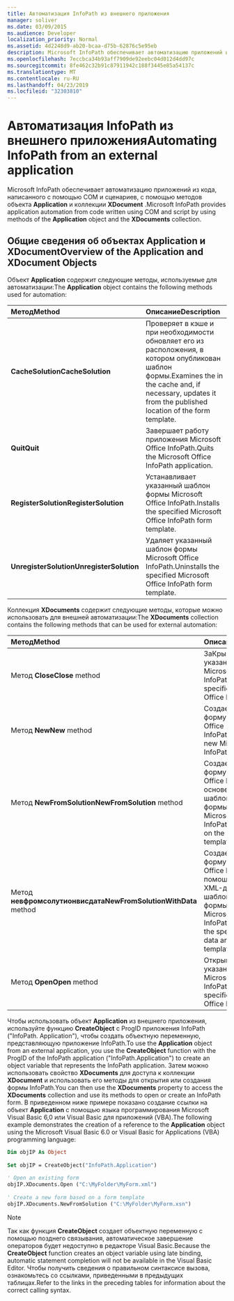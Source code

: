 ```yaml
---
title: Автоматизация InfoPath из внешнего приложения
manager: soliver
ms.date: 03/09/2015
ms.audience: Developer
localization_priority: Normal
ms.assetid: 4d2248d9-ab20-bcaa-d75b-62876c5e95eb
description: Microsoft InfoPath обеспечивает автоматизацию приложений из кода, написанного с помощью COM и сценариев, с помощью методов объекта Application и коллекции XDocument.
ms.openlocfilehash: 7eccbca34b93aff7909de92eebc04d012d4dd97c
ms.sourcegitcommit: 8fe462c32b91c87911942c188f3445e85a54137c
ms.translationtype: MT
ms.contentlocale: ru-RU
ms.lasthandoff: 04/23/2019
ms.locfileid: "32303810"
---
```

# <a name="automating-infopath-from-an-external-application"></a><span data-ttu-id="d8599-103">Автоматизация InfoPath из внешнего приложения</span><span class="sxs-lookup"><span data-stu-id="d8599-103">Automating InfoPath from an external application</span></span>

<span data-ttu-id="d8599-104">Microsoft InfoPath обеспечивает автоматизацию приложений из кода, написанного с помощью COM и сценариев, с помощью методов объекта **Application** и коллекции **XDocument** .</span><span class="sxs-lookup"><span data-stu-id="d8599-104">Microsoft InfoPath provides application automation from code written using COM and script by using methods of the **Application** object and the **XDocuments** collection.</span></span> 
  
## <a name="overview-of-the-application-and-xdocument-objects"></a><span data-ttu-id="d8599-105">Общие сведения об объектах Application и XDocument</span><span class="sxs-lookup"><span data-stu-id="d8599-105">Overview of the Application and XDocument Objects</span></span>

<span data-ttu-id="d8599-106">Объект **Application** содержит следующие методы, используемые для автоматизации:</span><span class="sxs-lookup"><span data-stu-id="d8599-106">The **Application** object contains the following methods used for automation:</span></span> 
  
|<span data-ttu-id="d8599-107">**Метод**</span><span class="sxs-lookup"><span data-stu-id="d8599-107">**Method**</span></span>|<span data-ttu-id="d8599-108">**Описание**</span><span class="sxs-lookup"><span data-stu-id="d8599-108">**Description**</span></span>|
|:-----|:-----|
|<span data-ttu-id="d8599-109">**CacheSolution**</span><span class="sxs-lookup"><span data-stu-id="d8599-109">**CacheSolution**</span></span> <br/> |<span data-ttu-id="d8599-110">Проверяет в кэше и при необходимости обновляет его из расположения, в котором опубликован шаблон формы.</span><span class="sxs-lookup"><span data-stu-id="d8599-110">Examines the in the cache and, if necessary, updates it from the published location of the form template.</span></span>  <br/> |
|<span data-ttu-id="d8599-111">**Quit**</span><span class="sxs-lookup"><span data-stu-id="d8599-111">**Quit**</span></span> <br/> |<span data-ttu-id="d8599-112">Завершает работу приложения Microsoft Office InfoPath.</span><span class="sxs-lookup"><span data-stu-id="d8599-112">Quits the Microsoft Office InfoPath application.</span></span>  <br/> |
|<span data-ttu-id="d8599-113">**RegisterSolution**</span><span class="sxs-lookup"><span data-stu-id="d8599-113">**RegisterSolution**</span></span> <br/> |<span data-ttu-id="d8599-114">Устанавливает указанный шаблон формы Microsoft Office InfoPath.</span><span class="sxs-lookup"><span data-stu-id="d8599-114">Installs the specified Microsoft Office InfoPath form template.</span></span>  <br/> |
|<span data-ttu-id="d8599-115">**UnregisterSolution**</span><span class="sxs-lookup"><span data-stu-id="d8599-115">**UnregisterSolution**</span></span> <br/> |<span data-ttu-id="d8599-116">Удаляет указанный шаблон формы Microsoft Office InfoPath.</span><span class="sxs-lookup"><span data-stu-id="d8599-116">Uninstalls the specified Microsoft Office InfoPath form template.</span></span>  <br/> |
   
<span data-ttu-id="d8599-117">Коллекция **XDocuments** содержит следующие методы, которые можно использовать для внешней автоматизации:</span><span class="sxs-lookup"><span data-stu-id="d8599-117">The **XDocuments** collection contains the following methods that can be used for external automation:</span></span> 
  
|<span data-ttu-id="d8599-118">**Метод**</span><span class="sxs-lookup"><span data-stu-id="d8599-118">**Method**</span></span>|<span data-ttu-id="d8599-119">**Описание**</span><span class="sxs-lookup"><span data-stu-id="d8599-119">**Description**</span></span>|
|:-----|:-----|
|<span data-ttu-id="d8599-120">Метод **Close**</span><span class="sxs-lookup"><span data-stu-id="d8599-120">**Close** method</span></span>  <br/> |<span data-ttu-id="d8599-121">ЗаКрывает указанную форму Microsoft Office InfoPath.</span><span class="sxs-lookup"><span data-stu-id="d8599-121">Closes the specified Microsoft Office InfoPath form.</span></span>  <br/> |
|<span data-ttu-id="d8599-122">Метод **New**</span><span class="sxs-lookup"><span data-stu-id="d8599-122">**New** method</span></span>  <br/> |<span data-ttu-id="d8599-123">Создает новую форму Microsoft Office InfoPath.</span><span class="sxs-lookup"><span data-stu-id="d8599-123">Creates a new Microsoft Office InfoPath form.</span></span>  <br/> |
|<span data-ttu-id="d8599-124">Метод **NewFromSolution**</span><span class="sxs-lookup"><span data-stu-id="d8599-124">**NewFromSolution** method</span></span>  <br/> |<span data-ttu-id="d8599-125">Создает новую форму Microsoft Office InfoPath на основе указанного шаблона формы.</span><span class="sxs-lookup"><span data-stu-id="d8599-125">Creates a new Microsoft Office InfoPath form based on the specified form template.</span></span>  <br/> |
|<span data-ttu-id="d8599-126">Метод **невфромсолутионвисдата**</span><span class="sxs-lookup"><span data-stu-id="d8599-126">**NewFromSolutionWithData** method</span></span>  <br/> |<span data-ttu-id="d8599-127">Создает новую форму Microsoft Office InfoPath с помощью указанных XML-данных и шаблона формы.</span><span class="sxs-lookup"><span data-stu-id="d8599-127">Creates a new Microsoft Office InfoPath form using the specified XML data and form template.</span></span>  <br/> |
|<span data-ttu-id="d8599-128">Метод **Open**</span><span class="sxs-lookup"><span data-stu-id="d8599-128">**Open** method</span></span>  <br/> |<span data-ttu-id="d8599-129">Открывает указанную форму Microsoft Office InfoPath.</span><span class="sxs-lookup"><span data-stu-id="d8599-129">Opens the specified Microsoft Office InfoPath form.</span></span>  <br/> |
   
<span data-ttu-id="d8599-130">Чтобы использовать объект **Application** из внешнего приложения, используйте функцию **CreateObject** с ProgID приложения InfoPath ("InfoPath. Application"), чтобы создать объектную переменную, представляющую приложение InfoPath.</span><span class="sxs-lookup"><span data-stu-id="d8599-130">To use the **Application** object from an external application, you use the **CreateObject** function with the ProgID of the InfoPath application ("InfoPath.Application") to create an object variable that represents the InfoPath application.</span></span> <span data-ttu-id="d8599-131">Затем можно использовать свойство **XDocuments** для доступа к коллекции **XDocument** и использовать его методы для открытия или создания формы InfoPath.</span><span class="sxs-lookup"><span data-stu-id="d8599-131">You can then use the **XDocuments** property to access the **XDocuments** collection and use its methods to open or create an InfoPath form.</span></span> <span data-ttu-id="d8599-132">В приведенном ниже примере показано создание ссылки на объект **Application** с помощью языка программирования Microsoft Visual Basic 6,0 или Visual Basic для приложений (VBA).</span><span class="sxs-lookup"><span data-stu-id="d8599-132">The following example demonstrates the creation of a reference to the **Application** object using the Microsoft Visual Basic 6.0 or Visual Basic for Applications (VBA) programming language:</span></span> 
  
```vb
Dim objIP As Object 
 
Set objIP = CreateObject("InfoPath.Application") 
 
' Open an existing form 
objIP.XDocuments.Open ("C:\MyFolder\MyForm.xml") 
 
' Create a new form based on a form template 
objIP.XDocuments.NewFromSolution ("C:\MyFolder\MyForm.xsn") 

```

> [!NOTE]
> <span data-ttu-id="d8599-133">Так как функция **CreateObject** создает объектную переменную с помощью позднего связывания, автоматическое завершение операторов будет недоступно в редакторе Visual Basic.</span><span class="sxs-lookup"><span data-stu-id="d8599-133">Because the **CreateObject** function creates an object variable using late binding, automatic statement completion will not be available in the Visual Basic Editor.</span></span> <span data-ttu-id="d8599-134">Чтобы получить сведения о правильном синтаксисе вызова, ознакомьтесь со ссылками, приведенными в предыдущих таблицах.</span><span class="sxs-lookup"><span data-stu-id="d8599-134">Refer to the links in the preceding tables for information about the correct calling syntax.</span></span> 
  

